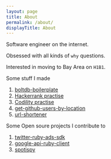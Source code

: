```yaml
---
layout: page
title: About
permalink: /about/
displayTitle: About 
---
```


Software engineer on the internet.

Obsessed with all kinds of `why` questions.

Interested in moving to Bay Area on `H1B1`.

Some stuff I made

1. [boltdb-boilerplate](https://github.com/bobintornado/boltdb-boilerplate)
2. [Hackerrank practise](https://github.com/bobintornado/hackerrank)
3. [Codility practise](https://github.com/bobintornado/Codility)
4. [get-github-users-by-location](https://github.com/bobintornado/get-github-users-by-location)
5. [url-shortener](https://github.com/bobintornado/url-shortener)

Some Open soure projects I contribute to

1. [twitter-ruby-ads-sdk](https://github.com/twitterdev/twitter-ruby-ads-sdk)
2. [google-api-ruby-client](https://github.com/google/google-api-ruby-client)
3. [spotispy](https://github.com/bobintornado/spotispy)
